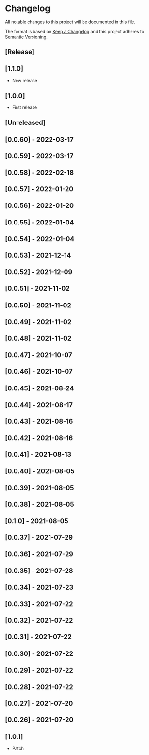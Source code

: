 # Changelog

All notable changes to this project will be documented in this file.

The format is based on [Keep a Changelog](http://keepachangelog.com/en/1.0.0/)
and this project adheres to [Semantic Versioning](http://semver.org/spec/v2.0.0.html).

## [Release]

## [1.1.0]

- New release
## [1.0.0]

- First release
## [Unreleased]

## [0.0.60] - 2022-03-17

## [0.0.59] - 2022-03-17

## [0.0.58] - 2022-02-18

## [0.0.57] - 2022-01-20

## [0.0.56] - 2022-01-20

## [0.0.55] - 2022-01-04

## [0.0.54] - 2022-01-04

## [0.0.53] - 2021-12-14

## [0.0.52] - 2021-12-09

## [0.0.51] - 2021-11-02

## [0.0.50] - 2021-11-02

## [0.0.49] - 2021-11-02

## [0.0.48] - 2021-11-02

## [0.0.47] - 2021-10-07

## [0.0.46] - 2021-10-07

## [0.0.45] - 2021-08-24

## [0.0.44] - 2021-08-17

## [0.0.43] - 2021-08-16

## [0.0.42] - 2021-08-16

## [0.0.41] - 2021-08-13

## [0.0.40] - 2021-08-05

## [0.0.39] - 2021-08-05

## [0.0.38] - 2021-08-05

## [0.1.0] - 2021-08-05

## [0.0.37] - 2021-07-29

## [0.0.36] - 2021-07-29

## [0.0.35] - 2021-07-28

## [0.0.34] - 2021-07-23

## [0.0.33] - 2021-07-22

## [0.0.32] - 2021-07-22

## [0.0.31] - 2021-07-22

## [0.0.30] - 2021-07-22

## [0.0.29] - 2021-07-22

## [0.0.28] - 2021-07-22

## [0.0.27] - 2021-07-20

## [0.0.26] - 2021-07-20

## [1.0.1]

- Patch
